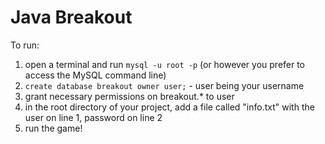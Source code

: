 Java Breakout
=====

To run:
1. open a terminal and run `mysql -u root -p` (or however you prefer to access the MySQL command line)
2. `create database breakout owner user;` - user being your username
3. grant necessary permissions on breakout.* to user
4. in the root directory of your project, add a file called "info.txt" with the user on line 1, password on line 2
5. run the game!